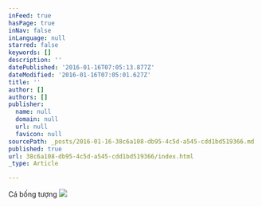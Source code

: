 ```yaml
---
inFeed: true
hasPage: true
inNav: false
inLanguage: null
starred: false
keywords: []
description: ''
datePublished: '2016-01-16T07:05:13.877Z'
dateModified: '2016-01-16T07:05:01.627Z'
title: ''
author: []
authors: []
publisher:
  name: null
  domain: null
  url: null
  favicon: null
sourcePath: _posts/2016-01-16-38c6a108-db95-4c5d-a545-cdd1bd519366.md
published: true
url: 38c6a108-db95-4c5d-a545-cdd1bd519366/index.html
_type: Article

---
```

Cá bống tượng
![](https://the-grid-user-content.s3-us-west-2.amazonaws.com/65d4b263-8429-4981-91e4-e28299ca6f5a.jpg)
